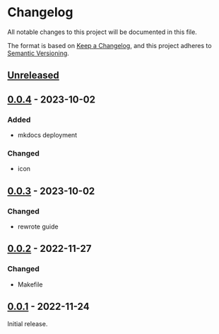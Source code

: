 # Changelog

All notable changes to this project will be documented in this file.

The format is based on [Keep a Changelog](https://keepachangelog.com/en/1.0.0/),
and this project adheres to [Semantic Versioning](https://semver.org/spec/v2.0.0.html).

## [Unreleased]

## [0.0.4] - 2023-10-02

### Added
- mkdocs deployment

### Changed
- icon

## [0.0.3] - 2023-10-02

### Changed
- rewrote guide

## [0.0.2] - 2022-11-27

### Changed
- Makefile

## [0.0.1] - 2022-11-24
Initial release.

[Unreleased]: https://github.com/fmatter/digital-grammar-tutorial/compare/v0.0.4...writing
[0.0.4]: https://github.com/fmatter/digital-grammar-tutorial/compare/v0.0.3...v0.0.4
[0.0.3]: https://github.com/fmatter/digital-grammar-tutorial/compare/v0.0.2...v0.0.3
[0.0.2]: https://github.com/fmatter/digital-grammar-tutorial/compare/v0.0.1...v0.0.2
[0.0.1]: https://github.com/fmatter/digital-grammar-tutorial/releases/tag/v0.0.1